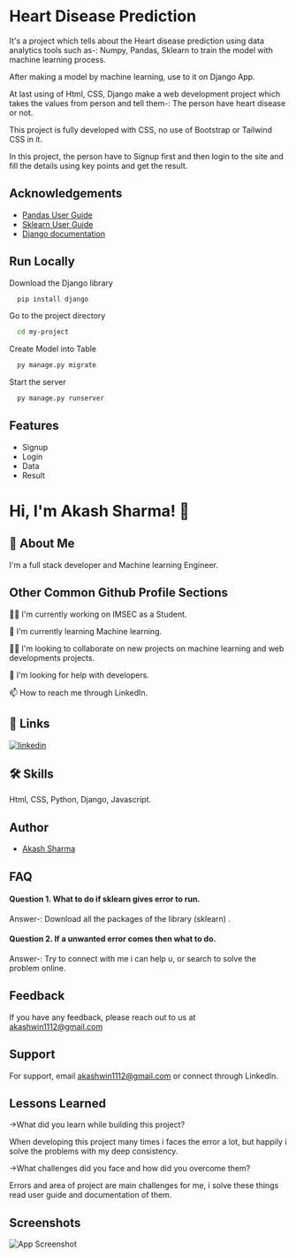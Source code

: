 
# Heart Disease Prediction

It's a project which tells about the Heart disease prediction 
using data analytics tools such as-: Numpy, Pandas, Sklearn to train the model with
machine learning process.

After making a model by machine learning, use to it on Django App.

At last using of  Html, CSS, Django make a web development project 
which takes the values from person and tell them-: The person have 
heart disease or not.

This project is fully developed with CSS, no use of Bootstrap or 
Tailwind CSS in it.

In this project, the person have to Signup first and then login to the site
and fill the details using key points and get the result.

## Acknowledgements

 - [Pandas User Guide](https://pandas.pydata.org/docs/user_guide/index.html#user-guide)
 - [Sklearn User Guide](https://scikit-learn.org/stable/user_guide.html)
 - [Django documentation](https://docs.djangoproject.com/en/4.1/)

## Run Locally

Download the Django library

```bash
  pip install django
```

Go to the project directory

```bash
  cd my-project
```

Create Model into Table

```bash
  py manage.py migrate
```

Start the server

```bash
  py manage.py runserver
```


## Features

- Signup
- Login
- Data
- Result


# Hi, I'm Akash Sharma! 👋


## 🚀 About Me
I'm a full stack developer and Machine learning Engineer.


## Other Common Github Profile Sections
👩‍💻 I'm currently working on IMSEC as a Student.

🧠 I'm currently learning Machine learning.

👯‍♀️ I'm looking to collaborate on new projects on machine learning and 
web developments projects.

🤔 I'm looking for help with developers.

📫 How to reach me through LinkedIn.


## 🔗 Links
[![linkedin](https://img.shields.io/badge/linkedin-0A66C2?style=for-the-badge&logo=linkedin&logoColor=white)](https://www.linkedin.com/in/akash--sharma/)



## 🛠 Skills
Html, CSS, Python, Django, Javascript.

## Author

- [Akash Sharma](https://github.com/AkashCodz)


## FAQ

#### Question 1. What to do if sklearn gives error to run.

Answer-: Download all the packages of the library (sklearn) .

#### Question 2. If a unwanted error comes then what to do.

Answer-: Try to connect with me i can help u, or search to solve the 
problem online.


## Feedback

If you have any feedback, please reach out to us at akashwin1112@gmail.com


## Support

For support, email akashwin1112@gmail.com or connect through LinkedIn.


## Lessons Learned

->What did you learn while building this project?

When developing this project many times i faces the error a lot, but 
happily i solve the problems with my deep consistency.

->What challenges did you face and how did you overcome them?

Errors and area of project are main challenges for me, i solve these 
things read user guide and documentation of them.


## Screenshots

![App Screenshot](https://via.placeholder.com/468x300?text=App+Screenshot+Here)


